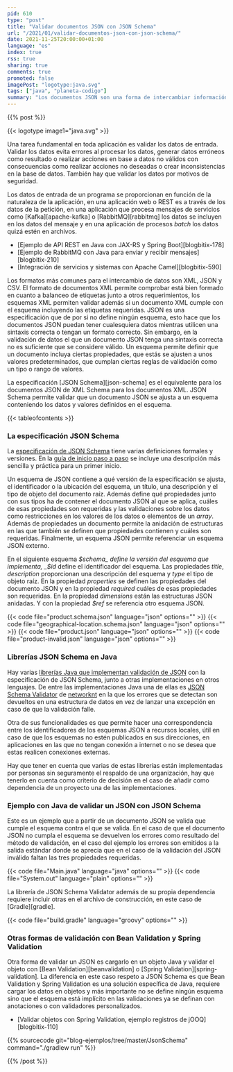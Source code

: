 ```yaml
---
pid: 610
type: "post"
title: "Validar documentos JSON con JSON Schema"
url: "/2021/01/validar-documentos-json-con-json-schema/"
date: 2021-11-25T20:00:00+01:00
language: "es"
index: true
rss: true
sharing: true
comments: true
promoted: false
imagePost: "logotype:java.svg"
tags: ["java", "planeta-codigo"]
summary: "Los documentos JSON son una forma de intercambiar información entre aplicaciones. Como en cualquier intercambio de información es conveniente validar los datos recibidos antes de realizar ninguna acción. En Java dependiendo de la librería o _framework_ utilizada aunque los datos se transmiten en formato JSON estos son transformados y recibidos como objetos Java en los cuales se realizan validaciones de tipos y conversiones de tipos y restricciones a los valores con Bean Validation o Spring Validation. La especificación JSON Schema permite definir un esquema para los documentos JSON independiente del lenguaje con la que realizar validaciones y realizar las validaciones a través de implementaciones en los diferentes lenguajes de programación incluido Java."
---
```


{{% post %}}

{{< logotype image1="java.svg" >}}

Una tarea fundamental en toda aplicación es validar los datos de entrada. Validar los datos evita errores al procesar los datos, generar datos erróneos como resultado o realizar acciones en base a datos no válidos con consecuencias como realizar acciones no deseadas o crear inconsistencias en la base de datos. También hay que validar los datos por motivos de seguridad.

Los datos de entrada de un programa se proporcionan en función de la naturaleza de la aplicación, en una aplicación web o REST es a través de los datos de la petición, en una aplicación que procesa mensajes de servicios como [Kafka][apache-kafka] o [RabbitMQ][rabbitmq] los datos se incluyen en los datos del mensaje y en una aplicación de procesos _batch_ los datos quizá estén en archivos.

* [Ejemplo de API REST en Java con JAX-RS y Spring Boot][blogbitix-178]
* [Ejemplo de RabbitMQ con Java para enviar y recibir mensajes][blogbitix-210]
* [Integración de servicios y sistemas con Apache Camel][blogbitix-590]

Los formatos más comunes para el intercambio de datos son XML, JSON y CSV. El formato de documentos XML permite comprobar está bien formado en cuanto a balanceo de etiquetas junto a otros requerimientos, los esquemas XML permiten validar además si un documento XML cumple con el esquema incluyendo las etiquetas requeridas. JSON es una especificación que de por si no define ningún esquema, esto hace que los documentos JSON puedan tener cualesquiera datos mientras utilicen una sintaxis correcta o tengan un formato correcto. Sin embargo, en la validación de datos el que un documento JSON tenga una sintaxis correcta no es suficiente que se considere válido. Un esquema permite definir que un documento incluya ciertas propiedades, que estás se ajusten a unos valores predeterminados, que cumplan ciertas reglas de validación como un tipo o rango de valores.

La especificación [JSON Schema][json-schema] es el equivalente para los documentos JSON de XML Schema para los documentos XML. JSON Schema permite validar que un documento JSON se ajusta a un esquema conteniendo los datos y valores definidos en el esquema.

{{< tableofcontents >}}

### La especificación JSON Schema

La [especificación de JSON Schema](https://json-schema.org/specification.html) tiene varias definiciones formales y versiones. En la [guía de inicio paso a paso](https://json-schema.org/learn/getting-started-step-by-step.html) se incluye una descripción más sencilla y práctica para un primer inicio.

Un esquema de JSON contiene a qué versión de la especificación se ajusta, el identificador o la ubicación del esquema, un título, una descripción y el tipo de objeto del documento raíz. Además define qué propiedades junto con sus tipos ha de contener el documento JSON al que se aplica, cuáles de esas propiedades son requeridas y las validaciones sobre los datos como restricciones en los valores de los datos o elementos de un _array_. Además de propiedades un documento permite la anidación de estructuras en las que también se definen que propiedades contienen y cuáles son requeridas. Finalmente, un esquema JSON permite referenciar un esquema JSON externo.

En el siguiente esquema _$schema_ define la versión del esquema que implementa, _$id_ define el identificador del esquema. Las propiedades _title_, _description_ proporcionan una descripción del esquema y _type_ el tipo de objeto raíz. En la propiedad _properties_ se definen las propiedades del documento JSON y en la propiedad _required_ cuáles de esas propiedades son requeridas. En la propiedad _dimensions_ están las estructuras JSON anidadas. Y con la propiedad _$ref_ se referencia otro esquema JSON.

{{< code file="product.schema.json" language="json" options="" >}}
{{< code file="geographical-location.schema.json" language="json" options="" >}}
{{< code file="product.json" language="json" options="" >}}
{{< code file="product-invalid.json" language="json" options="" >}}

### Librerías JSON Schema en Java

Hay varias [librerías Java que implementan validación de JSON](https://json-schema.org/implementations.html#validator-java) con la especificación de JSON Schema, junto a otras implementaciones en otros lenguajes. De entre las implementaciones Java una de ellas es [JSON Schema Validator](https://github.com/networknt/json-schema-validator) de [networknt](https://github.com/networknt/) en la que los errores que se detectan son devueltos en una estructura de datos en vez de lanzar una excepción en caso de que la validación falle.

Otra de sus funcionalidades es que permite hacer una correspondencia entre los identificadores de los esquemas JSON a recursos locales, útil en caso de que los esquemas no estén publicados en sus direcciones, en aplicaciones en las que no tengan conexión a internet o no se desea que estas realicen conexiones externas.

Hay que tener en cuenta que varias de estas librerías están implementadas por personas sin seguramente el respaldo de una organización, hay que tenerlo en cuenta como criterio de decisión en el caso de añadir como dependencia de un proyecto una de las implementaciones.

### Ejemplo con Java de validar un JSON con JSON Schema

Este es un ejemplo que a partir de un documento JSON se valida que cumple el esquema contra el que se valida. En el caso de que el documento JSON no cumpla el esquema se devuelven los errores como resultado del método de validación, en el caso del ejemplo los errores son emitidos a la salida estándar donde se aprecia que en el caso de la validación del JSON inválido faltan las tres propiedades requeridas.

{{< code file="Main.java" language="java" options="" >}}
{{< code file="System.out" language="plain" options="" >}}

La librería de JSON Schema Validator además de su propia dependencia requiere incluir otras en el archivo de construcción, en este caso de [Gradle][gradle].

{{< code file="build.gradle" language="groovy" options="" >}}

### Otras formas de validación con Bean Validation y Spring Validation

Otra forma de validar un JSON es cargarlo en un objeto Java y validar el objeto con [Bean Validation][beanvalidation] o [Spring Validation][spring-validation]. La diferencia en este caso respeto a JSON Schema es que Bean Validation y Spring Validation es una solución específica de Java, requiere cargar los datos en objetos y más importante no se define ningún esquema sino que el esquema está implícito en las validaciones ya se definan con anotaciones o con validadores personalizados.

* [Validar objetos con Spring Validation, ejemplo registros de jOOQ][blogbitix-110]

{{% sourcecode git="blog-ejemplos/tree/master/JsonSchema" command="./gradlew run" %}}

{{% /post %}}
